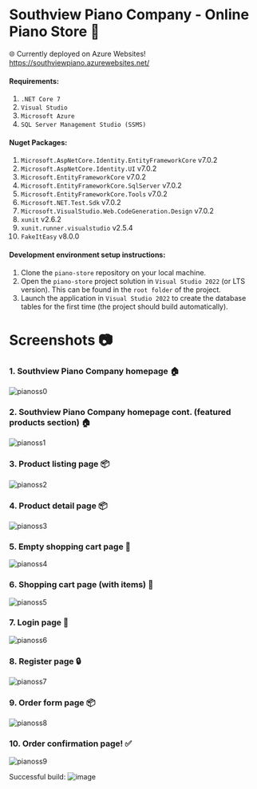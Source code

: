# Southview Piano Company - Online Piano Store 🎹
🌐 Currently deployed on Azure Websites! https://southviewpiano.azurewebsites.net/

#### Requirements:
1. `.NET Core 7`
2. `Visual Studio`
3. `Microsoft Azure`
4. `SQL Server Management Studio (SSMS)`

#### Nuget Packages:
1. `Microsoft.AspNetCore.Identity.EntityFrameworkCore` v7.0.2
2. `Microsoft.AspNetCore.Identity.UI` v7.0.2
3. `Microsoft.EntityFrameworkCore` v7.0.2
4. `Microsoft.EntityFrameworkCore.SqlServer` v7.0.2
5. `Microsoft.EntityFrameworkCore.Tools` v7.0.2
6. `Microsoft.NET.Test.Sdk` v7.0.2
7. `Microsoft.VisualStudio.Web.CodeGeneration.Design` v7.0.2
8. `xunit` v2.6.2
9. `xunit.runner.visualstudio` v2.5.4
10. `FakeItEasy` v8.0.0

#### Development environment setup instructions:
1. Clone the `piano-store` repository on your local machine.
2. Open the `piano-store` project solution in `Visual Studio 2022` (or LTS version). This can be found in the `root folder` of the project.
3. Launch the application in `Visual Studio 2022` to create the database tables for the first time (the project should build automatically).

# Screenshots 📷
### 1. Southview Piano Company homepage 🏠
![pianoss0](https://github.com/jordonkane/piano-store/assets/55868384/1a8c3c1d-f738-4ad8-a2dd-e5e4cfcdcd11)
### 2. Southview Piano Company homepage cont. (featured products section) 🏠
![pianoss1](https://github.com/jordonkane/piano-store/assets/55868384/ef2f15e7-0a33-4488-956d-06330f7b197b)
### 3. Product listing page 📦
![pianoss2](https://github.com/jordonkane/piano-store/assets/55868384/b04cc9f0-dadf-416d-9fd0-7f238ed17772)
### 4. Product detail page 📦
![pianoss3](https://github.com/jordonkane/piano-store/assets/55868384/ec1fe51d-a362-4024-b799-074288fdb541)
### 5. Empty shopping cart page 🛒
![pianoss4](https://github.com/jordonkane/piano-store/assets/55868384/afa99eef-62a5-4f1b-97d4-ac10b3ec2e0f)
### 6. Shopping cart page (with items) 🛒
![pianoss5](https://github.com/jordonkane/piano-store/assets/55868384/f62bb480-b334-4917-b2ce-f2dc66e4b6f1)
### 7. Login page 🔑
![pianoss6](https://github.com/jordonkane/piano-store/assets/55868384/1cb3bbbd-1b8a-40c0-b160-f2187b3ceec7)
### 8. Register page 🔒
![pianoss7](https://github.com/jordonkane/piano-store/assets/55868384/a9f08ace-5738-47e4-afa5-b35578f0d6d0)
### 9. Order form page 📦
![pianoss8](https://github.com/jordonkane/piano-store/assets/55868384/4f947927-65a1-45f0-962e-4791ec730ec6)
### 10. Order confirmation page! ✅
![pianoss9](https://github.com/jordonkane/piano-store/assets/55868384/fb83761e-7cda-4cfa-ad0a-fd368dcae7ae)

Successful build:
![image](https://github.com/jordonkane/piano-store/assets/55868384/3a64b03e-ce3b-4f2d-a1a1-2a602c5d0c61)

